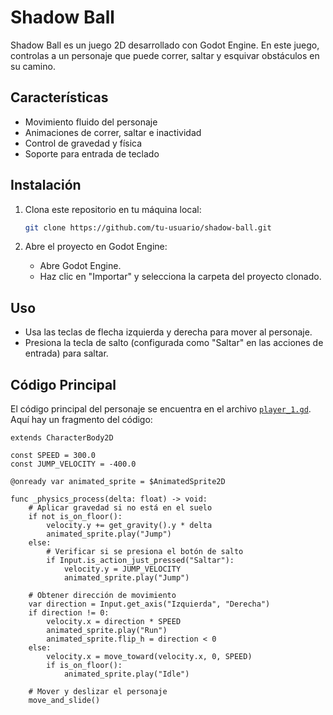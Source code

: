 

# Shadow Ball

Shadow Ball es un juego 2D desarrollado con Godot Engine. En este juego, controlas a un personaje que puede correr, saltar y esquivar obstáculos en su camino.

## Características

- Movimiento fluido del personaje
- Animaciones de correr, saltar e inactividad
- Control de gravedad y física
- Soporte para entrada de teclado

## Instalación

1. Clona este repositorio en tu máquina local:

   ```sh
   git clone https://github.com/tu-usuario/shadow-ball.git
   ```
2. Abre el proyecto en Godot Engine:

   - Abre Godot Engine.
   - Haz clic en "Importar" y selecciona la carpeta del proyecto clonado.

## Uso

- Usa las teclas de flecha izquierda y derecha para mover al personaje.
- Presiona la tecla de salto (configurada como "Saltar" en las acciones de entrada) para saltar.

## Código Principal

El código principal del personaje se encuentra en el archivo [`player_1.gd`](d:/TODO%20GADOT/shadow-ball/Scrips/player_1.gd). Aquí hay un fragmento del código:

```gdscript
extends CharacterBody2D

const SPEED = 300.0
const JUMP_VELOCITY = -400.0

@onready var animated_sprite = $AnimatedSprite2D

func _physics_process(delta: float) -> void:
    # Aplicar gravedad si no está en el suelo
    if not is_on_floor():
        velocity.y += get_gravity().y * delta
        animated_sprite.play("Jump")
    else:
        # Verificar si se presiona el botón de salto
        if Input.is_action_just_pressed("Saltar"):
            velocity.y = JUMP_VELOCITY
            animated_sprite.play("Jump")
  
    # Obtener dirección de movimiento
    var direction = Input.get_axis("Izquierda", "Derecha")
    if direction != 0:
        velocity.x = direction * SPEED
        animated_sprite.play("Run")
        animated_sprite.flip_h = direction < 0
    else:
        velocity.x = move_toward(velocity.x, 0, SPEED)
        if is_on_floor():
            animated_sprite.play("Idle")
  
    # Mover y deslizar el personaje
    move_and_slide()
```
